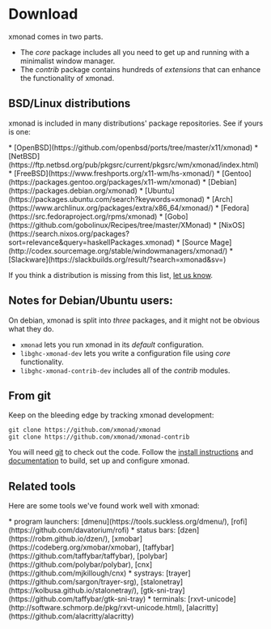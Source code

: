 ---
---

# Download

xmonad comes in two parts.

* The _core_ package includes all you need to get up and running with a minimalist window manager.
* The _contrib_ package contains hundreds of _extensions_ that can enhance the functionality of xmonad.

## BSD/Linux distributions

xmonad is included in many distributions' package repositories. See if yours is one:

<div class="list-col-4" markdown="1">
* [OpenBSD](https://github.com/openbsd/ports/tree/master/x11/xmonad)
* [NetBSD](https://ftp.netbsd.org/pub/pkgsrc/current/pkgsrc/wm/xmonad/index.html)
* [FreeBSD](https://www.freshports.org/x11-wm/hs-xmonad/)
* [Gentoo](https://packages.gentoo.org/packages/x11-wm/xmonad)
* [Debian](https://packages.debian.org/xmonad)
* [Ubuntu](https://packages.ubuntu.com/search?keywords=xmonad)
* [Arch](https://www.archlinux.org/packages/extra/x86_64/xmonad/)
* [Fedora](https://src.fedoraproject.org/rpms/xmonad)
* [Gobo](https://github.com/gobolinux/Recipes/tree/master/XMonad)
* [NixOS](https://search.nixos.org/packages?sort=relevance&query=haskellPackages.xmonad)
* [Source Mage](http://codex.sourcemage.org/stable/windowmanagers/xmonad/)
* [Slackware](https://slackbuilds.org/result/?search=xmonad&sv=)
</div>

If you think a distribution is missing from this list, [let us know](https://github.com/xmonad/xmonad-web/issues).

## Notes for Debian/Ubuntu users:

On debian, xmonad is split into _three_ packages, and it might not be obvious what they do.

* `xmonad` lets you run xmonad in its _default_ configuration.
* `libghc-xmonad-dev` lets you write a configuration file using _core_ functionality.
* `libghc-xmonad-contrib-dev` includes all of the _contrib_ modules.

## From git

Keep on the bleeding edge by tracking xmonad development:

```
git clone https://github.com/xmonad/xmonad
git clone https://github.com/xmonad/xmonad-contrib
```

You will need [git](https://git-scm.com/) to check out the code.
Follow the [install instructions](INSTALL.md) and
[documentation](documentation.md) to build, set up and configure xmonad.

## Related tools

Here are some tools we've found work well with xmonad:

<div class="list-col-2" markdown="1">
* program launchers:
  [dmenu](https://tools.suckless.org/dmenu/),
  [rofi](https://github.com/davatorium/rofi)
* status bars:
  [dzen](https://robm.github.io/dzen/),
  [xmobar](https://codeberg.org/xmobar/xmobar),
  [taffybar](https://github.com/taffybar/taffybar),
  [polybar](https://github.com/polybar/polybar),
  [cnx](https://github.com/mjkillough/cnx)
* systrays:
  [trayer](https://github.com/sargon/trayer-srg),
  [stalonetray](https://kolbusa.github.io/stalonetray/),
  [gtk-sni-tray](https://github.com/taffybar/gtk-sni-tray)
* terminals:
  [rxvt-unicode](http://software.schmorp.de/pkg/rxvt-unicode.html),
  [alacritty](https://github.com/alacritty/alacritty)
</div>
